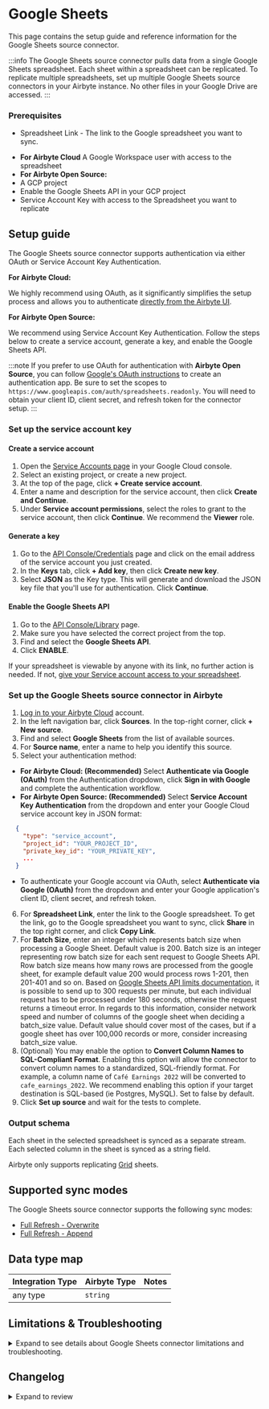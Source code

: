 # Google Sheets

<HideInUI>

This page contains the setup guide and reference information for the Google Sheets source connector.

</HideInUI>

:::info
The Google Sheets source connector pulls data from a single Google Sheets spreadsheet. Each sheet within a spreadsheet can be replicated. To replicate multiple spreadsheets, set up multiple Google Sheets source connectors in your Airbyte instance. No other files in your Google Drive are accessed.
:::

### Prerequisites

- Spreadsheet Link - The link to the Google spreadsheet you want to sync.
<!-- env:cloud -->
- **For Airbyte Cloud** A Google Workspace user with access to the spreadsheet
  <!-- /env:cloud -->
  <!-- env:oss -->
- **For Airbyte Open Source:**
- A GCP project
- Enable the Google Sheets API in your GCP project
- Service Account Key with access to the Spreadsheet you want to replicate
<!-- /env:oss -->

## Setup guide

The Google Sheets source connector supports authentication via either OAuth or Service Account Key Authentication.

<!-- env:cloud -->

**For Airbyte Cloud:**

We highly recommend using OAuth, as it significantly simplifies the setup process and allows you to authenticate [directly from the Airbyte UI](#set-up-the-google-sheets-source-connector-in-airbyte).

<!-- /env:cloud -->

<!-- env:oss -->

**For Airbyte Open Source:**

We recommend using Service Account Key Authentication. Follow the steps below to create a service account, generate a key, and enable the Google Sheets API.

:::note
If you prefer to use OAuth for authentication with **Airbyte Open Source**, you can follow [Google's OAuth instructions](https://developers.google.com/identity/protocols/oauth2) to create an authentication app. Be sure to set the scopes to `https://www.googleapis.com/auth/spreadsheets.readonly`. You will need to obtain your client ID, client secret, and refresh token for the connector setup.
:::

### Set up the service account key

#### Create a service account

1. Open the [Service Accounts page](https://console.cloud.google.com/projectselector2/iam-admin/serviceaccounts) in your Google Cloud console.
2. Select an existing project, or create a new project.
3. At the top of the page, click **+ Create service account**.
4. Enter a name and description for the service account, then click **Create and Continue**.
5. Under **Service account permissions**, select the roles to grant to the service account, then click **Continue**. We recommend the **Viewer** role.

#### Generate a key

1. Go to the [API Console/Credentials](https://console.cloud.google.com/apis/credentials) page and click on the email address of the service account you just created.
2. In the **Keys** tab, click **+ Add key**, then click **Create new key**.
3. Select **JSON** as the Key type. This will generate and download the JSON key file that you'll use for authentication. Click **Continue**.

#### Enable the Google Sheets API

1. Go to the [API Console/Library](https://console.cloud.google.com/apis/library) page.
2. Make sure you have selected the correct project from the top.
3. Find and select the **Google Sheets API**.
4. Click **ENABLE**.

If your spreadsheet is viewable by anyone with its link, no further action is needed. If not, [give your Service account access to your spreadsheet](https://youtu.be/GyomEw5a2NQ%22).

<!-- /env:oss -->

### Set up the Google Sheets source connector in Airbyte

1. [Log in to your Airbyte Cloud](https://cloud.airbyte.com/workspaces) account.
2. In the left navigation bar, click **Sources**. In the top-right corner, click **+ New source**.
3. Find and select **Google Sheets** from the list of available sources.
4. For **Source name**, enter a name to help you identify this source.
5. Select your authentication method:
<!-- env:cloud -->

- **For Airbyte Cloud: (Recommended)** Select **Authenticate via Google (OAuth)** from the Authentication dropdown, click **Sign in with Google** and complete the authentication workflow.
  <!-- /env:cloud -->
  <!-- env:oss -->
- **For Airbyte Open Source: (Recommended)** Select **Service Account Key Authentication** from the dropdown and enter your Google Cloud service account key in JSON format:

```json
  {
    "type": "service_account",
    "project_id": "YOUR_PROJECT_ID",
    "private_key_id": "YOUR_PRIVATE_KEY",
    ...
  }
```

- To authenticate your Google account via OAuth, select **Authenticate via Google (OAuth)** from the dropdown and enter your Google application's client ID, client secret, and refresh token.
<!-- /env:oss -->

6. For **Spreadsheet Link**, enter the link to the Google spreadsheet. To get the link, go to the Google spreadsheet you want to sync, click **Share** in the top right corner, and click **Copy Link**.
7. For **Batch Size**, enter an integer which represents batch size when processing a Google Sheet. Default value is 200.
   Batch size is an integer representing row batch size for each sent request to Google Sheets API.
   Row batch size means how many rows are processed from the google sheet, for example default value 200
   would process rows 1-201, then 201-401 and so on.
   Based on [Google Sheets API limits documentation](https://developers.google.com/sheets/api/limits),
   it is possible to send up to 300 requests per minute, but each individual request has to be processed under 180 seconds,
   otherwise the request returns a timeout error. In regards to this information, consider network speed and
   number of columns of the google sheet when deciding a batch_size value.
   Default value should cover most of the cases, but if a google sheet has over 100,000 records or more,
   consider increasing batch_size value.
8. (Optional) You may enable the option to **Convert Column Names to SQL-Compliant Format**. Enabling this option will allow the connector to convert column names to a standardized, SQL-friendly format. For example, a column name of `Café Earnings 2022` will be converted to `cafe_earnings_2022`. We recommend enabling this option if your target destination is SQL-based (ie Postgres, MySQL). Set to false by default.
9. Click **Set up source** and wait for the tests to complete.

<HideInUI>

### Output schema

Each sheet in the selected spreadsheet is synced as a separate stream. Each selected column in the sheet is synced as a string field.

Airbyte only supports replicating [Grid](https://developers.google.com/sheets/api/reference/rest/v4/spreadsheets/sheets#SheetType) sheets.

## Supported sync modes

The Google Sheets source connector supports the following sync modes:

- [Full Refresh - Overwrite](https://docs.airbyte.com/understanding-airbyte/connections/full-refresh-overwrite/)
- [Full Refresh - Append](https://docs.airbyte.com/understanding-airbyte/connections/full-refresh-append)

## Data type map

| Integration Type | Airbyte Type | Notes |
| :--------------- | :----------- | :---- |
| any type         | `string`     |       |

## Limitations & Troubleshooting

<details>
<summary>
Expand to see details about Google Sheets connector limitations and troubleshooting.
</summary>

### Connector limitations

#### Rate limiting

The [Google API rate limits](https://developers.google.com/sheets/api/limits) are:

- 300 read requests per minute per project
- 60 requests per minute per user per project

Airbyte batches requests to the API in order to efficiently pull data and respect these rate limits. We recommend not using the same user or service account for more than 3 instances of the Google Sheets source connector to ensure high transfer speeds.

### Troubleshooting

- If your sheet is completely empty (no header rows) or deleted, Airbyte will not delete the table in the destination. If this happens, the sync logs will contain a message saying the sheet has been skipped when syncing the full spreadsheet.
- Connector setup will fail if the spreadsheet is not a Google Sheets file. If the file was saved or imported as another file type the setup could fail.
- Check out common troubleshooting issues for the Google Sheets source connector on our [Airbyte Forum](https://github.com/airbytehq/airbyte/discussions).

</details>

## Changelog

<details>
  <summary>Expand to review</summary>

| Version | Date       | Pull Request                                             | Subject                                                                           |
|---------|------------|----------------------------------------------------------|-----------------------------------------------------------------------------------|
| 0.5.9 | 2024-07-06 | [41005](https://github.com/airbytehq/airbyte/pull/41005) | Update dependencies |
| 0.5.8 | 2024-06-28 | [40587](https://github.com/airbytehq/airbyte/pull/40587) | Replaced deprecated AirbyteLogger with logging.Logger |
| 0.5.7 | 2024-06-25 | [40560](https://github.com/airbytehq/airbyte/pull/40560) | Catch an auth error during discover and raise a config error |
| 0.5.6 | 2024-06-26 | [40533](https://github.com/airbytehq/airbyte/pull/40533) | Update dependencies |
| 0.5.5 | 2024-06-25 | [40505](https://github.com/airbytehq/airbyte/pull/40505) | Update dependencies |
| 0.5.4 | 2024-06-22 | [40129](https://github.com/airbytehq/airbyte/pull/40129) | Update dependencies |
| 0.5.3 | 2024-06-06 | [39225](https://github.com/airbytehq/airbyte/pull/39225) | [autopull] Upgrade base image to v1.2.2 |
| 0.5.2 | 2024-06-02 | [38851](https://github.com/airbytehq/airbyte/pull/38851) | Emit state message at least once per stream |
| 0.5.1 | 2024-04-11 | [35404](https://github.com/airbytehq/airbyte/pull/35404) | Add `row_batch_size` parameter more granular control read records |
| 0.5.0 | 2024-03-26 | [36515](https://github.com/airbytehq/airbyte/pull/36515) | Resolve poetry dependency conflict, add record counts to state messages |
| 0.4.0 | 2024-03-19 | [36267](https://github.com/airbytehq/airbyte/pull/36267) | Pin airbyte-cdk version to `^0` |
| 0.3.17 | 2024-02-29 | [35722](https://github.com/airbytehq/airbyte/pull/35722) | Add logic to emit stream statuses |
| 0.3.16 | 2024-02-12 | [35136](https://github.com/airbytehq/airbyte/pull/35136) | Fix license in `pyproject.toml`. |
| 0.3.15 | 2024-02-07 | [34944](https://github.com/airbytehq/airbyte/pull/34944) | Manage dependencies with Poetry. |
| 0.3.14 | 2024-01-23 | [34437](https://github.com/airbytehq/airbyte/pull/34437) | Fix header cells filtering |
| 0.3.13 | 2024-01-19 | [34376](https://github.com/airbytehq/airbyte/pull/34376) | Fix names conversion |
| 0.3.12 | 2023-12-14 | [33414](https://github.com/airbytehq/airbyte/pull/33414) | Prepare for airbyte-lib |
| 0.3.11 | 2023-10-19 | [31599](https://github.com/airbytehq/airbyte/pull/31599) | Base image migration: remove Dockerfile and use the python-connector-base image |
| 0.3.10 | 2023-09-27 | [30487](https://github.com/airbytehq/airbyte/pull/30487) | Fix bug causing rows to be skipped when batch size increased due to rate limits. |
| 0.3.9 | 2023-09-25 | [30749](https://github.com/airbytehq/airbyte/pull/30749) | Performance testing - include socat binary in docker image |
| 0.3.8 | 2023-09-25 | [30747](https://github.com/airbytehq/airbyte/pull/30747) | Performance testing - include socat binary in docker image |
| 0.3.7 | 2023-08-25 | [29826](https://github.com/airbytehq/airbyte/pull/29826) | Remove row batch size from spec, add auto increase this value when rate limits |
| 0.3.6 | 2023-08-16 | [29491](https://github.com/airbytehq/airbyte/pull/29491) | Update to latest CDK |
| 0.3.5 | 2023-08-16 | [29427](https://github.com/airbytehq/airbyte/pull/29427) | Add stop reading in case of 429 error |
| 0.3.4 | 2023-05-15 | [29453](https://github.com/airbytehq/airbyte/pull/29453) | Update spec descriptions |
| 0.3.3 | 2023-08-10 | [29327](https://github.com/airbytehq/airbyte/pull/29327) | Add user-friendly error message for 404 and 403 error while discover |
| 0.3.2 | 2023-08-09 | [29246](https://github.com/airbytehq/airbyte/pull/29246) | Add checking while reading to skip modified sheets |
| 0.3.1 | 2023-07-06 | [28033](https://github.com/airbytehq/airbyte/pull/28033) | Fixed several reported vulnerabilities (25 total), CVE-2022-37434, CVE-2022-42898 |
| 0.3.0 | 2023-06-26 | [27738](https://github.com/airbytehq/airbyte/pull/27738) | License Update: Elv2 |
| 0.2.39 | 2023-05-31 | [26833](https://github.com/airbytehq/airbyte/pull/26833) | Remove authSpecification in favour of advancedAuth in specification |
| 0.2.38 | 2023-05-16 | [26097](https://github.com/airbytehq/airbyte/pull/26097) | Refactor config error |
| 0.2.37 | 2023-02-21 | [23292](https://github.com/airbytehq/airbyte/pull/23292) | Skip non grid sheets. |
| 0.2.36 | 2023-02-21 | [23272](https://github.com/airbytehq/airbyte/pull/23272) | Handle empty sheets gracefully. |
| 0.2.35 | 2023-02-23 | [23057](https://github.com/airbytehq/airbyte/pull/23057) | Slugify column names |
| 0.2.34 | 2023-02-15 | [23071](https://github.com/airbytehq/airbyte/pull/23071) | Change min spreadsheet id size to 20 symbols |
| 0.2.33 | 2023-02-13 | [23278](https://github.com/airbytehq/airbyte/pull/23278) | Handle authentication errors |
| 0.2.32 | 2023-02-13 | [22884](https://github.com/airbytehq/airbyte/pull/22884) | Do not consume http spreadsheets. |
| 0.2.31 | 2022-10-09 | [19574](https://github.com/airbytehq/airbyte/pull/19574) | Revert 'Add row_id to rows and use as primary key' |
| 0.2.30 | 2022-10-09 | [19215](https://github.com/airbytehq/airbyte/pull/19215) | Add row_id to rows and use as primary key |
| 0.2.21 | 2022-10-04 | [15591](https://github.com/airbytehq/airbyte/pull/15591) | Clean instantiation of AirbyteStream |
| 0.2.20 | 2022-10-10 | [17766](https://github.com/airbytehq/airbyte/pull/17766) | Fix null pointer exception when parsing the spreadsheet id. |
| 0.2.19 | 2022-09-29 | [17410](https://github.com/airbytehq/airbyte/pull/17410) | Use latest CDK. |
| 0.2.18 | 2022-09-28 | [17326](https://github.com/airbytehq/airbyte/pull/17326) | Migrate to per-stream states. |
| 0.2.17 | 2022-08-03 | [15107](https://github.com/airbytehq/airbyte/pull/15107) | Expose Row Batch Size in Connector Specification |
| 0.2.16 | 2022-07-07 | [13729](https://github.com/airbytehq/airbyte/pull/13729) | Improve configuration field description |
| 0.2.15 | 2022-06-02 | [13446](https://github.com/airbytehq/airbyte/pull/13446) | Retry requests resulting in a server error |
| 0.2.13 | 2022-05-06 | [12685](https://github.com/airbytehq/airbyte/pull/12685) | Update CDK to v0.1.56 to emit an `AirbyeTraceMessage` on uncaught exceptions |
| 0.2.12 | 2022-04-20 | [12230](https://github.com/airbytehq/airbyte/pull/12230) | Update connector to use a `spec.yaml` |
| 0.2.11 | 2022-04-13 | [11977](https://github.com/airbytehq/airbyte/pull/11977) | Replace leftover print statement with airbyte logger |
| 0.2.10 | 2022-03-25 | [11404](https://github.com/airbytehq/airbyte/pull/11404) | Allow using Spreadsheet Link/URL instead of Spreadsheet ID |
| 0.2.9 | 2022-01-25 | [9208](https://github.com/airbytehq/airbyte/pull/9208) | Update title and descriptions |
| 0.2.7 | 2021-09-27 | [8470](https://github.com/airbytehq/airbyte/pull/8470) | Migrate to the CDK |
| 0.2.6 | 2021-09-27 | [6354](https://github.com/airbytehq/airbyte/pull/6354) | Support connecting via Oauth webflow |
| 0.2.5 | 2021-09-12 | [5972](https://github.com/airbytehq/airbyte/pull/5972) | Fix full_refresh test by adding supported_sync_modes to Stream initialization |
| 0.2.4 | 2021-08-05 | [5233](https://github.com/airbytehq/airbyte/pull/5233) | Fix error during listing sheets with diagram only |
| 0.2.3 | 2021-06-09 | [3973](https://github.com/airbytehq/airbyte/pull/3973) | Add AIRBYTE_ENTRYPOINT for Kubernetes support |
| 0.2.2 | 2021-04-20 | [2994](https://github.com/airbytehq/airbyte/pull/2994) | Formatting spec |
| 0.2.1 | 2021-04-03 | [2726](https://github.com/airbytehq/airbyte/pull/2726) | Fix base connector versioning |
| 0.2.0 | 2021-03-09 | [2238](https://github.com/airbytehq/airbyte/pull/2238) | Protocol allows future/unknown properties |
| 0.1.7 | 2021-01-21 | [1762](https://github.com/airbytehq/airbyte/pull/1762) | Fix issue large spreadsheet |
| 0.1.6 | 2021-01-27 | [1668](https://github.com/airbytehq/airbyte/pull/1668) | Adopt connector best practices |
| 0.1.5 | 2020-12-30 | [1438](https://github.com/airbytehq/airbyte/pull/1438) | Implement backoff |
| 0.1.4 | 2020-11-30 | [1046](https://github.com/airbytehq/airbyte/pull/1046) | Add connectors using an index YAML file |

</details>

</HideInUI>
